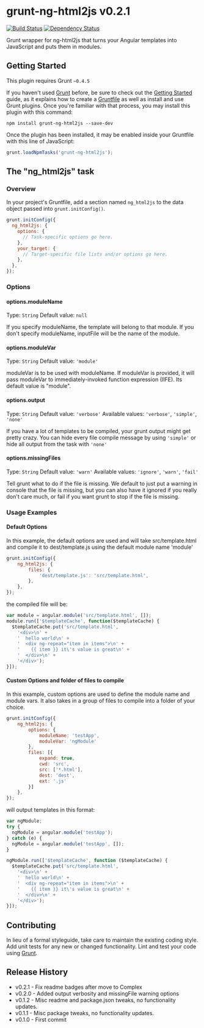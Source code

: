 # grunt-ng-html2js v0.2.1

[![Build Status](https://travis-ci.org/complex-media/grunt-ng-html2js.svg?branch=master)](https://travis-ci.org/complex-media/grunt-ng-html2js)
[![Dependency Status](https://gemnasium.com/complex-media/grunt-ng-html2js.svg)](https://gemnasium.com/complex-media/grunt-ng-html2js)

Grunt wrapper for ng-html2js that turns your Angular templates into JavaScript and puts them in modules.

## Getting Started
This plugin requires Grunt `~0.4.5`

If you haven't used [Grunt](http://gruntjs.com/) before, be sure to check out the [Getting Started](http://gruntjs.com/getting-started) guide, as it explains how to create a [Gruntfile](http://gruntjs.com/sample-gruntfile) as well as install and use Grunt plugins. Once you're familiar with that process, you may install this plugin with this command:

```shell
npm install grunt-ng-html2js --save-dev
```

Once the plugin has been installed, it may be enabled inside your Gruntfile with this line of JavaScript:

```js
grunt.loadNpmTasks('grunt-ng-html2js');
```

## The "ng_html2js" task

### Overview
In your project's Gruntfile, add a section named `ng_html2js` to the data object passed into `grunt.initConfig()`.

```JavaScript
grunt.initConfig({
  ng_html2js: {
    options: {
      // Task-specific options go here.
    },
    your_target: {
      // Target-specific file lists and/or options go here.
    },
  },
});
```

### Options

#### options.moduleName
Type: `String`
Default value: `null`

If you specify moduleName, the template will belong to that module.
If you don't specify moduleName, inputFile will be the name of the module.

#### options.moduleVar
Type: `String`
Default value: `'module'`

moduleVar is to be used with moduleName. If moduleVar is provided, it will pass moduleVar to immediately-invoked function expression (IIFE). Its default value is "module".

#### options.output
Type: `String`
Default value: `'verbose'`
Available values: `'verbose'`, `'simple'`, `'none'`

If you have a lot of templates to be compiled, your grunt output might get pretty crazy. You can hide every file compile message by using `'simple'` or hide all output from the task with `'none'`

#### options.missingFiles
Type: `String`
Default value: `'warn'`
Available values: `'ignore'`, `'warn'`, `'fail'`

Tell grunt what to do if the file is missing. We default to just put a warning in console that the file is missing, but you can also have it ignored if you really don't care much, or fail if you want grunt to stop if the file is missing.

### Usage Examples

#### Default Options
In this example, the default options are used and will take src/template.html and compile it to dest/template.js using the default module name 'module'

```JavaScript
grunt.initConfig({
    ng_html2js: {
        files: {
            'dest/template.js': 'src/template.html',
        },
    },
});
```

the compiled file will be:

```JavaScript
var module = angular.module('src/template.html', []);
module.run(['$templateCache', function($templateCache) {
  $templateCache.put('src/template.html',
    '<div>\n' +
    '  hello world\n' +
    '  <div ng-repeat="item in items">\n' +
    '    {{ item }} it\'s value is great\n' +
    '  </div>\n' +
    '</div>');
}]);
```

#### Custom Options and folder of files to compile
In this example, custom options are used to define the module name and module vars. It also takes in a group of files to compile into a folder of your choice.

```JavaScript
grunt.initConfig({
    ng_html2js: {
        options: {
            moduleName: 'testApp',
            moduleVar: 'ngModule'
        },
        files: [{
            expand: true,
            cwd: 'src',
            src: ['*.html'],
            dest: 'dest',
            ext: '.js'
        }]
    },
});
```

will output templates in this format:

```JavaScript
var ngModule;
try {
  ngModule = angular.module('testApp');
} catch (e) {
  ngModule = angular.module('testApp', []);
}

ngModule.run(['$templateCache', function ($templateCache) {
  $templateCache.put('src/template.html',
    '<div>\n' +
    '  hello world\n' +
    '  <div ng-repeat="item in items">\n' +
    '    {{ item }} it\'s value is great\n' +
    '  </div>\n' +
    '</div>');
}]);
```

## Contributing
In lieu of a formal styleguide, take care to maintain the existing coding style. Add unit tests for any new or changed functionality. Lint and test your code using [Grunt](http://gruntjs.com/).

## Release History
- v0.2.1 - Fix readme badges after move to Complex
- v0.2.0 - Added output verbosity and missingFile warning options
- v0.1.2 - Misc readme and package.json tweaks, no functionality updates.
- v0.1.1 - Misc package tweaks, no functionality updates.
- v0.1.0 - First commit
